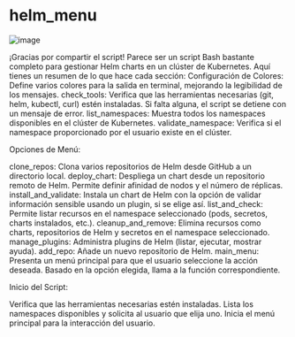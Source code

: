 # helm_menu
![image](https://github.com/user-attachments/assets/946461ab-9059-4b2f-bcb8-4a1c438ed2e1)


¡Gracias por compartir el script! Parece ser un script Bash bastante completo para gestionar Helm charts en un clúster de Kubernetes. Aquí tienes un resumen de lo que hace cada sección:
Configuración de Colores: Define varios colores para la salida en terminal, mejorando la legibilidad de los mensajes.
check_tools: Verifica que las herramientas necesarias (git, helm, kubectl, curl) estén instaladas. Si falta alguna, el script se detiene con un mensaje de error.
list_namespaces: Muestra todos los namespaces disponibles en el clúster de Kubernetes.
validate_namespace: Verifica si el namespace proporcionado por el usuario existe en el clúster.

Opciones de Menú:

clone_repos: Clona varios repositorios de Helm desde GitHub a un directorio local.
deploy_chart: Despliega un chart desde un repositorio remoto de Helm. Permite definir afinidad de nodos y el número de réplicas.
install_and_validate: Instala un chart de Helm con la opción de validar información sensible usando un plugin, si se elige así.
list_and_check: Permite listar recursos en el namespace seleccionado (pods, secretos, charts instalados, etc.).
cleanup_and_remove: Elimina recursos como charts, repositorios de Helm y secretos en el namespace seleccionado.
manage_plugins: Administra plugins de Helm (listar, ejecutar, mostrar ayuda).
add_repo: Añade un nuevo repositorio de Helm.
main_menu: Presenta un menú principal para que el usuario seleccione la acción deseada. Basado en la opción elegida, llama a la función correspondiente.

Inicio del Script:

Verifica que las herramientas necesarias estén instaladas.
Lista los namespaces disponibles y solicita al usuario que elija uno.
Inicia el menú principal para la interacción del usuario.
